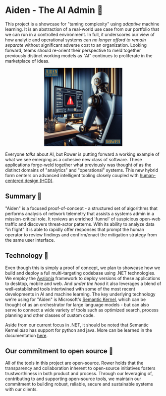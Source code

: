 # Aiden - The AI Admin 🤖
This project is a showcase for "taming complexity" using *adaptive* machine learning. It is an abstraction of a real-world use case from our portfolio that we can run in a controlled environment. In full, it underscores our view of how analytic and operational systems can *no longer afford to remain separate* without significant adverse cost to an organization. Looking forward, teams should re-orient their perspective to meld together previously distinct working models as "AI" continues to proliferate in the marketplace of ideas. 

<p align="center">
    <img src='img/Aiden_logo.jpg' width=50%>
</p>

Everyone *talks* about AI, but Rower is putting forward a working example of what we see emerging as a cohesive new class of software. These applications forge-weld together what previously was thought of as the distinct domains of "analytics" and "operational" systems. This new hybrid form centers on advanced intelligent tooling closely coupled with [human-centered design (HCD)](https://en.wikipedia.org/wiki/Human-centered_design).

## Summary 📰
"Aiden" is a focused proof-of-concept - a structured set of algorithms that performs analysis of network telemetry that assists a systems admin in a mission-critical role. It reviews an enriched 'funnel' of suspicious open-web traffic and discovers threat-actor patterns. With its ability to analyze data "in flight" it is able to rapidly offer responses that prompt the human operator to review findings and confirm/enact the mitigation strategy from the same user interface. 

## Technology 📐
Even though this is simply a proof of concept, we plan to showcase how we build and deploy a full multi-targeting codebase using .NET technologies. We employ the [Avalonia](https://avaloniaui.net/) framework to deploy versions of these applications to desktop, mobile and web. And *under the hood* it also leverages a blend of well-established tools intertwined with some of the most recent developments in AI and machine learning. The key underlying technology we're using for "Aiden" is Microsoft's [Semantic Kernel](https://github.com/microsoft/semantic-kernel), which can be thought of as an orchestrator for large language models - but can also serve to connect a wide variety of tools such as optimized search, process planning and other classes of custom code. 

Aside from our current focus in .NET, it should be noted that Semantic Kernel *also* has support for python and java. More can be learned in the documentation [here](https://learn.microsoft.com/en-us/semantic-kernel/overview/). 

## Our commitment to open source 🤝

All of the tools in this project are open-source.  Rower holds that the transparency and collaboration inherent to open-source initiatives fosters trustworthiness in both product and process. Through our leveraging of, contributing to and supporting open-source tools, we maintain our commitment to building robust, reliable, secure and sustainable systems with our clients. 